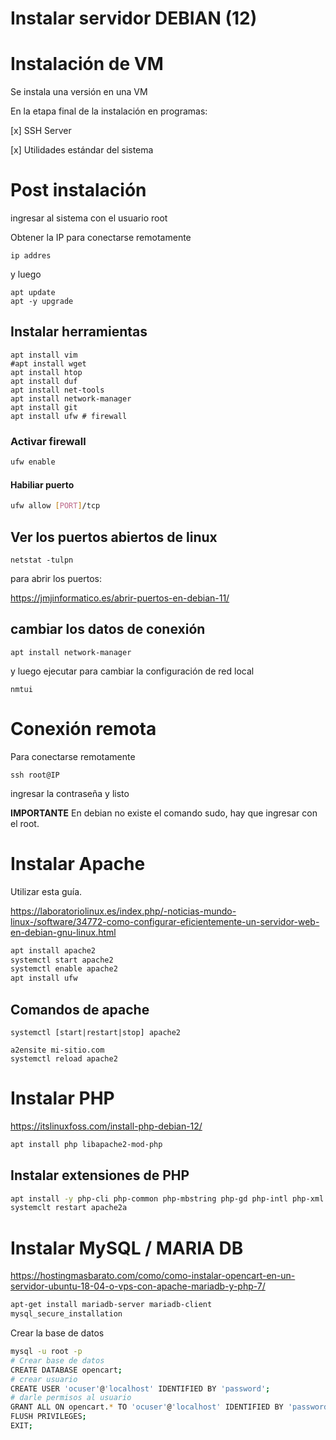 # Instalar servidor DEBIAN (12)

# Instalación de VM

Se instala una versión en una VM

En la etapa final de la instalación en programas:

[x] SSH Server

[x] Utilidades estándar del sistema

# Post instalación

ingresar al sistema con el usuario root

Obtener la IP para conectarse remotamente

```
ip addres
```
y luego

```
apt update
apt -y upgrade
```
## Instalar herramientas

```
apt install vim
#apt install wget 
apt install htop
apt install duf
apt install net-tools
apt install network-manager
apt install git
apt install ufw # firewall
```

### Activar firewall

```bash
ufw enable
```
#### Habiliar puerto

```bash
ufw allow [PORT]/tcp
```

## Ver los puertos abiertos de linux

```
netstat -tulpn
```
para abrir los puertos:

https://jmjinformatico.es/abrir-puertos-en-debian-11/

## cambiar los datos de conexión


```
apt install network-manager
```

y luego ejecutar para cambiar la configuración de red local

```
nmtui
```

# Conexión remota

Para conectarse remotamente

```
ssh root@IP
```

ingresar la contraseña y listo


**IMPORTANTE**
En debian no existe el comando sudo, hay que ingresar con el root. 


# Instalar Apache

Utilizar esta guía.

https://laboratoriolinux.es/index.php/-noticias-mundo-linux-/software/34772-como-configurar-eficientemente-un-servidor-web-en-debian-gnu-linux.html


```bash
apt install apache2
systemctl start apache2
systemctl enable apache2
apt install ufw
```

## Comandos de apache

```
systemctl [start|restart|stop] apache2
```

```
a2ensite mi-sitio.com
systemctl reload apache2
```


# Instalar PHP

https://itslinuxfoss.com/install-php-debian-12/

```bash
apt install php libapache2-mod-php
```

## Instalar extensiones de PHP

```bash
apt install -y php-cli php-common php-mbstring php-gd php-intl php-xml php-mysql php-zip php-curl php-xmlrpc
systemclt restart apache2a
```

# Instalar MySQL / MARIA DB

https://hostingmasbarato.com/como/como-instalar-opencart-en-un-servidor-ubuntu-18-04-o-vps-con-apache-mariadb-y-php-7/

```bash
apt-get install mariadb-server mariadb-client
mysql_secure_installation
```
Crear la base de datos

```bash
mysql -u root -p
# Crear base de datos
CREATE DATABASE opencart;
# crear usuario
CREATE USER 'ocuser'@'localhost' IDENTIFIED BY 'password';
# darle permisos al usuario
GRANT ALL ON opencart.* TO 'ocuser'@'localhost' IDENTIFIED BY 'password' WITH GRANT OPTION;
FLUSH PRIVILEGES;
EXIT;
```
